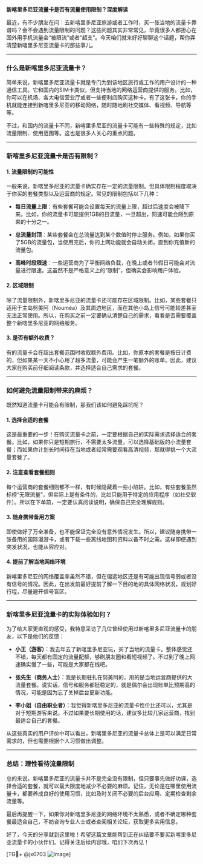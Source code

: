 **新喀里多尼亚流量卡是否有流量使用限制？深度解读**

最近，有不少朋友在问：去新喀里多尼亚旅游或者工作时，买一张当地的流量卡靠谱吗？会不会遇到流量限制的问题？这些问题其实非常常见，毕竟很多人都担心在国外用手机流量会“被限流”或者“超支”。今天咱们就来好好聊聊这个话题，帮你弄清楚新喀里多尼亚流量卡的那些事儿。

---

### **什么是新喀里多尼亚流量卡？**

简单来说，新喀里多尼亚流量卡就是专门为到该地区旅行或工作的用户设计的一种通信工具。它和国内的SIM卡类似，但支持当地的网络运营商提供的服务。比如，你可以在机场、各大电信营业厅或者一些便利店购买这种卡。有了这张卡，你的手机就能连接到新喀里多尼亚的移动网络，随时随地刷社交媒体、看视频、导航等等。

不过，和国内的流量卡不同，新喀里多尼亚的流量卡可能有一些特殊的规定，比如流量限制、使用范围等。这也是很多人关心的重点问题。

---

### **新喀里多尼亚流量卡是否有限制？**

#### **1. 流量限制的可能性**
一般来说，新喀里多尼亚的流量卡确实存在一定的流量限制。但具体限制程度取决于你买的套餐类型以及运营商的规定。常见的限制包括以下几种：

- **每日流量上限**：有些套餐可能会设置每天的流量上限，超过后速度会被降下来。比如，你的流量卡可能提供1GB的日流量，一旦超出，网速可能会降到原来的十分之一。
  
- **总流量封顶**：某些套餐会在总流量达到某个数值时停止服务。例如，如果你买了5GB的流量包，当使用完后，你的上网功能就会自动关闭，直到你充值新的流量包。

- **高峰时段限速**：一些运营商为了平衡网络负载，在晚上或者节假日可能会对流量进行限速。这虽然不是严格意义上的“限制”，但确实会影响用户体验。

#### **2. 区域限制**
除了流量限制外，新喀里多尼亚的流量卡还可能存在区域限制。比如，某些套餐只适用于主岛努美阿（Nouméa）及其周边地区，而在其他小岛上信号可能较差甚至无法正常使用。所以，在购买之前一定要确认清楚自己的需求，看看是否需要覆盖整个新喀里多尼亚的网络服务。

#### **3. 是否有额外收费？**
有的流量卡会在超出套餐范围时收取额外费用。比如，你原本的套餐是按日计费的，但如果某一天不小心用了超多流量，可能会产生一笔额外的账单。因此，建议大家在购买前仔细阅读条款，并选择适合自己需求的套餐。

---

### **如何避免流量限制带来的麻烦？**

既然知道流量卡可能会有限制，那我们该如何避免踩坑呢？

#### **1. 选择合适的套餐**
这是最重要的一步！在购买流量卡之前，一定要根据自己的实际需求选择适合的套餐。比如，如果你只是短期旅行，不需要太多流量，可以选择基础版的小流量套餐；而如果你计划长时间待在当地或者经常需要观看高清视频，那就得挑一个大流量套餐了。

#### **2. 注意查看套餐细则**
每个运营商的套餐细则都不一样，有时候隐藏着一些小陷阱。比如，有些套餐虽然标榜“无限流量”，但实际上是有条件的，比如只能用于特定的应用程序（如社交软件）。所以在下单前，一定要认真阅读说明，确保自己完全理解规则。

#### **3. 随身携带备用方案**
即使做好了万全准备，也不能保证完全没有意外情况发生。所以，建议随身携带一张备用的国际漫游卡，或者下载一些离线地图和资料以备不时之需。这样即便遇到突发状况，也能从容应对。

#### **4. 提前了解当地网络环境**
新喀里多尼亚的网络覆盖率虽然不错，但在偏远地区还是有可能出现信号弱或者没有信号的情况。因此，在出发前最好提前了解一下目的地的具体网络状况，规划好行程，尽量避开信号盲区。

---

### **新喀里多尼亚流量卡的实际体验如何？**

为了给大家更直观的感受，我特意采访了几位曾经使用过新喀里多尼亚流量卡的朋友，以下是他们的反馈：

- **小王（游客）**：我去年去了新喀里多尼亚玩，买了当地的流量卡。整体感觉还不错，每天都有固定的流量配额，够刷朋友圈和看短视频了。不过到了晚上网速确实慢了一些，可能是大家都在线吧。

- **张先生（商务人士）**：我是长期驻扎在努美阿的，用的是当地运营商提供的大流量套餐。说实话，信号和服务都挺稳定的，就是偶尔会出现账单比预期高的情况，可能是因为忘了关掉后台更新功能。

- **李小姐（自由职业者）**：我觉得新喀里多尼亚的流量卡性价比还可以，尤其是对于短期游客来说。不过如果要长期使用的话，建议多比较几家运营商，找到最适合自己的套餐。

从这些真实的用户评价中可以看出，新喀里多尼亚的流量卡总体上是可以满足日常需求的，但也需要根据个人习惯做出调整。

---

### **总结：理性看待流量限制**

总的来说，新喀里多尼亚的流量卡并不是完全没有限制，但只要事先做好功课，选择合适的套餐，就可以最大限度地减少不必要的麻烦。记住，无论是在哪里使用流量卡，都要养成良好的使用习惯，比如及时关闭不必要的后台应用、定期检查剩余流量等。

最后再提醒一下，如果你对新喀里多尼亚的网络环境不太熟悉，或者不确定哪种套餐最适合自己，不妨咨询专业人士或者查阅相关论坛，获取更多实用信息。

好了，今天的分享就到这里啦！希望这篇文章能帮到正在纠结要不要买新喀里多尼亚流量卡的小伙伴们。记得关注后续内容哦，咱们下次再见！

[TG💪+ @jx0703 ![Image](https://github.com/user-attachments/assets/dbca1d08-cadb-493c-b0ec-ad6f7a83f270)]